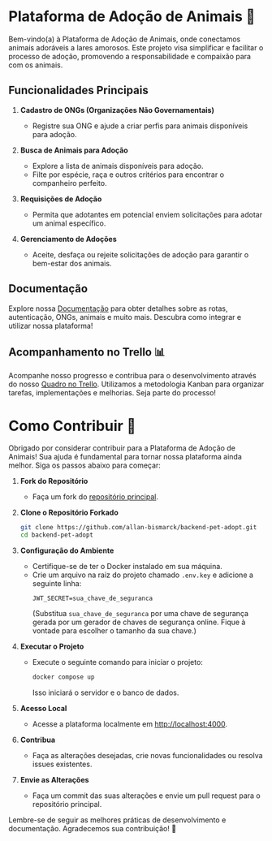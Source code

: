 # Plataforma de Adoção de Animais 🐾

Bem-vindo(a) à Plataforma de Adoção de Animais, onde conectamos animais adoráveis a lares amorosos. Este projeto visa simplificar e facilitar o processo de adoção, promovendo a responsabilidade e compaixão para com os animais.

## Funcionalidades Principais

1. **Cadastro de ONGs (Organizações Não Governamentais)**
   - Registre sua ONG e ajude a criar perfis para animais disponíveis para adoção.

2. **Busca de Animais para Adoção**
   - Explore a lista de animais disponíveis para adoção.
   - Filte por espécie, raça e outros critérios para encontrar o companheiro perfeito.

3. **Requisições de Adoção**
   - Permita que adotantes em potencial enviem solicitações para adotar um animal específico.

4. **Gerenciamento de Adoções**
   - Aceite, desfaça ou rejeite solicitações de adoção para garantir o bem-estar dos animais.

## Documentação

Explore nossa [Documentação](https://documenter.getpostman.com/view/32475615/2s9YypDNMk) para obter detalhes sobre as rotas, autenticação, ONGs, animais e muito mais. Descubra como integrar e utilizar nossa plataforma!

## Acompanhamento no Trello 📊

Acompanhe nosso progresso e contribua para o desenvolvimento através do nosso [Quadro no Trello](https://trello.com/b/fRxmXbu5/plataforma-de-ado%C3%A7%C3%A3o-de-animais). Utilizamos a metodologia Kanban para organizar tarefas, implementações e melhorias. Seja parte do processo!

# Como Contribuir 🤝

Obrigado por considerar contribuir para a Plataforma de Adoção de Animais! Sua ajuda é fundamental para tornar nossa plataforma ainda melhor. Siga os passos abaixo para começar:

1. **Fork do Repositório**
   - Faça um fork do [repositório principal](https://github.com/allan-bismarck/backend-pet-adopt.git).

2. **Clone o Repositório Forkado**
   ```bash
   git clone https://github.com/allan-bismarck/backend-pet-adopt.git
   cd backend-pet-adopt
   ```

3. **Configuração do Ambiente**
   - Certifique-se de ter o Docker instalado em sua máquina.
   - Crie um arquivo na raiz do projeto chamado `.env.key` e adicione a seguinte linha:
     ```
     JWT_SECRET=sua_chave_de_seguranca
     ```
     (Substitua `sua_chave_de_seguranca` por uma chave de segurança gerada por um gerador de chaves de segurança online. Fique à vontade para escolher o tamanho da sua chave.)

4. **Executar o Projeto**
   - Execute o seguinte comando para iniciar o projeto:
     ```bash
     docker compose up
     ```
     Isso iniciará o servidor e o banco de dados.

5. **Acesso Local**
   - Acesse a plataforma localmente em [http://localhost:4000](http://localhost:4000).

6. **Contribua**
   - Faça as alterações desejadas, crie novas funcionalidades ou resolva issues existentes.

7. **Envie as Alterações**
   - Faça um commit das suas alterações e envie um pull request para o repositório principal.

Lembre-se de seguir as melhores práticas de desenvolvimento e documentação. Agradecemos sua contribuição! 🚀
